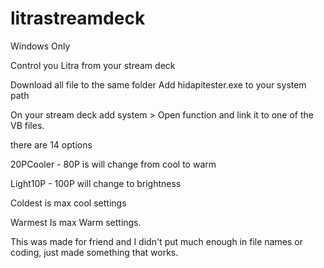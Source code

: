 # litrastreamdeck
Windows Only

Control you Litra from your stream deck

Download all file to the same folder 
Add hidapitester.exe to your system path

On your stream deck add system > Open function and link it to one of the VB files.

there are 14 options 

20PCooler - 80P is will change from cool to warm 

Light10P - 100P will change to brightness

Coldest is max cool settings

Warmest Is max Warm settings. 


This was made for friend and I didn't put much enough in file names or coding, just made something that works. 


